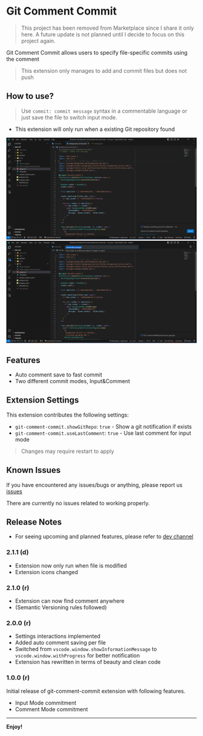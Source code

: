 # Git Comment Commit

> This project has been removed from Marketplace since I share it only here. A future update is not planned until I decide to focus on this project again.

Git Comment Commit allows users to specify file-specific commits using the comment

> This extension only manages to add and commit files but does not push

## How to use?

> Use `commit: commit message` syntax in a commentable language or just save the file to switch input mode.

- This extension will only run when a existing Git repository found

![How to use? - Comment Mode](https://github.com/iPatavatsizz/git-comment-commit/blob/dev/images/extension-commentmode.png?raw=true)
![How to use? - Input Mode](https://github.com/iPatavatsizz/git-comment-commit/blob/dev/images/extension-inputmode.png?raw=true)

## Features

- Auto comment save to fast commit
- Two different commit modes, Input&Comment

## Extension Settings

This extension contributes the following settings:

- `git-comment-commit.showGitRepo`: `true` - Show a git notification if exists
- `git-comment-commit.useLastComment`: `true` - Use last comment for input mode

> Changes may require restart to apply

## Known Issues

If you have encountered any issues/bugs or anything, please report us [issues](https://github.com/iPatavatsizz/git-comment-commit/issues)

There are currently no issues related to working properly.

## Release Notes

- For seeing upcoming and planned features, please refer to [dev channel](https://github.com/iPatavatsizz/git-comment-commit/tree/dev)

### 2.1.1 (d)

- Extension now only run when file is modified
- Extension icons changed

### 2.1.0 (r)

- Extension can now find comment anywhere
- (Semantic Versioning rules followed)

### 2.0.0 (r)

- Settings interactions implemented
- Added auto comment saving per file
- Switched from `vscode.window.showInformationMessage` to `vscode.window.withProgress` for better notification
- Extension has rewritten in terms of beauty and clean code

### 1.0.0 (r)

Initial release of git-comment-commit extension with following features.

- Input Mode commitment
- Comment Mode commitment

---

**Enjoy!**
